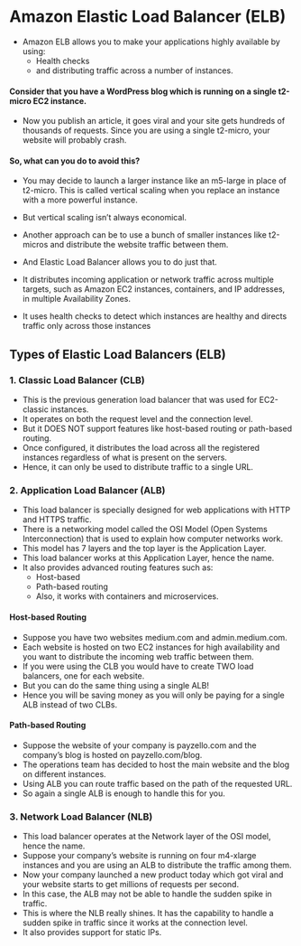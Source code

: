 # Amazon Elastic Load Balancer (ELB)

- Amazon ELB allows you to make your applications highly available by using:
  - Health checks
  - and distributing traffic across a number of instances.
  
#### Consider that you have a WordPress blog which is running on a single t2-micro EC2 instance.
  - Now you publish an article, it goes viral and your site gets hundreds of thousands of requests. Since you are using a single t2-micro, your website will probably crash.
 
#### So, what can you do to avoid this?

- You may decide to launch a larger instance like an m5-large in place of t2-micro. This is called vertical scaling when you replace an instance with a more powerful instance.

- But vertical scaling isn’t always economical.

- Another approach can be to use a bunch of smaller instances like t2-micros and distribute the website traffic between them. 
 
- And Elastic Load Balancer allows you to do just that.

- It distributes incoming application or network traffic across multiple targets, such as Amazon EC2 instances, containers, 
   and IP addresses, in multiple Availability Zones.
   
- It uses health checks to detect which instances are healthy and directs traffic only across those instances
 
## Types of Elastic Load Balancers (ELB)
 
### 1. Classic Load Balancer (CLB)
  
  -  This is the previous generation load balancer that was used for EC2-classic instances.
  -  It operates on both the request level and the connection level. 
  -  But it DOES NOT support features like host-based routing or path-based routing.
  -  Once configured, it distributes the load across all the registered instances regardless of what is present on the servers.
  -  Hence, it can only be used to distribute traffic to a single URL.
  
 ### 2. Application Load Balancer (ALB)
    
   - This load balancer is specially designed for web applications with HTTP and HTTPS traffic.
   - There is a networking model called the OSI Model (Open Systems Interconnection) that is used to explain how computer networks work. 
   - This model has 7 layers and the top layer is the Application Layer.
   - This load balancer works at this Application Layer, hence the name.
   - It also provides advanced routing features such as:
       - Host-based
       - Path-based routing 
       - Also, it works with containers and microservices.
        
   #### Host-based Routing
    
   - Suppose you have two websites medium.com and admin.medium.com. 
   - Each website is hosted on two EC2 instances for high availability and you want to distribute the incoming web traffic between them.
   - If you were using the CLB you would have to create TWO load balancers, one for each website.
   - But you can do the same thing using a single ALB!
   - Hence you will be saving money as you will only be paying for a single ALB instead of two CLBs.
     
   #### Path-based Routing
     
   - Suppose the website of your company is payzello.com and the company’s blog is hosted on payzello.com/blog. 
   - The operations team has decided to host the main website and the blog on different instances.
   - Using ALB you can route traffic based on the path of the requested URL.
   - So again a single ALB is enough to handle this for you.
     
### 3. Network Load Balancer (NLB)
  
   - This load balancer operates at the Network layer of the OSI model, hence the name.
   - Suppose your company’s website is running on four m4-xlarge instances and you are using an ALB to distribute the traffic among them.
   - Now your company launched a new product today which got viral and your website starts to get millions of requests per second.
   - In this case, the ALB may not be able to handle the sudden spike in traffic.
   - This is where the NLB really shines. It has the capability to handle a sudden spike in traffic since it works at the connection level.
   - It also provides support for static IPs.
   
